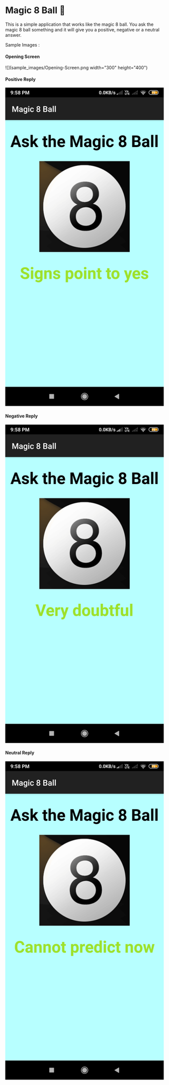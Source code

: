 # Magic 8 Ball :8ball:

This is a simple application that works like the magic 8 ball. You ask the magic 8 ball something and it will give you a positive, negative or a neutral answer.

Sample Images :

#### Opening Screen
![](sample_images/Opening-Screen.png width="300" height="400")

#### Positive Reply
![](sample_images/Positive-reply.png)

#### Negative Reply
![](sample_images/Negative-reply.png)

#### Neutral Reply
![](sample_images/Non-commital-reply.png)
